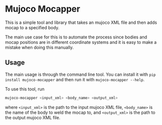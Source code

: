 # Mujoco Mocapper

This is a simple tool and library that takes an mujoco XML file and then adds mocap to a specified body.

The main use case for this is to automate the process since bodies and mocap positions are in different coordinate systems and it is easy to make a mistake when doing this manually.

## Usage

The main usage is through the command line tool. You can install it with `pip install mujoco-mocapper` and then run it with `mujoco-mocapper --help`.

To use this tool, run

```bash
mujoco-mocapper <input_xml> <body_name> <output_xml>
```

where `<input_xml>` is the path to the input mujoco XML file, `<body_name>` is the name of the body to weld the mocap to, and `<output_xml>` is the path to the output mujoco XML file.

